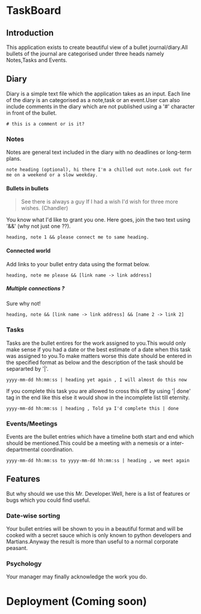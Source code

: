 # TaskBoard

## Introduction

This application exists to create beautiful view of a bullet journal/diary.All bullets of the journal are categorised under three heads namely Notes,Tasks and Events.

## Diary 
Diary is a simple text file which the application takes as an input. Each line of the diary is an categorised as a note,task or an event.User can also include comments in the diary which are not published using a '#' character in front of the bullet.

`# this is a comment or is it?`

### Notes
Notes are general text included in the diary with no deadlines or long-term plans.

`note heading (optional), hi there I'm a chilled out note.Look out for me on a weekend or a slow weekday.`

#### Bullets in bullets
> See there is always a guy If I had a wish I'd wish for three more wishes. 
> (Chandler)

You know what I'd like to grant you one. Here goes, join the two text using '&&' (why not just one ??).

`heading, note 1 && please connect me to same heading.`

#### Connected world

Add links to your bullet entry data using the format below.

`heading, note me please && [link name -> link address]`

##### Multiple connections ?

Sure why not!

`heading, note && [link name -> link address] && [name 2 -> link 2]`

### Tasks

Tasks are the bullet entires for the work assigned to you.This would only make sense if you had a date or the best estimate of a date when this task was assigned to you.To make matters worse this date should be entered in the specified format as below and the description of the task should be separarted by '|'.

`yyyy-mm-dd hh:mm:ss | heading yet again , I will almost do this now`

If you complete this task you are allowed to cross this off by using '| done' tag in the end like this else it would show in the incomplete list till eternity.

`yyyy-mm-dd hh:mm:ss | heading , Told ya I'd complete this | done`

### Events/Meetings

Events are the bullet entries which have a timeline both start and end which should be mentioned.This could be a meeting with a nemesis or a inter-departmental coordination.

`yyyy-mm-dd hh:mm:ss to yyyy-mm-dd hh:mm:ss | heading , we meet again`

## Features
But why should we use this Mr. Developer.Well, here is a list of features or bugs which you could find useful.

### Date-wise sorting 
Your bullet entries will be shown to you in a beautiful format and will be cooked with a secret sauce which is only known to python developers and Martians.Anyway the result is more than useful to a normal corporate peasant.

### Psychology
Your manager may finally acknowledge the work you do.

# Deployment (Coming soon)